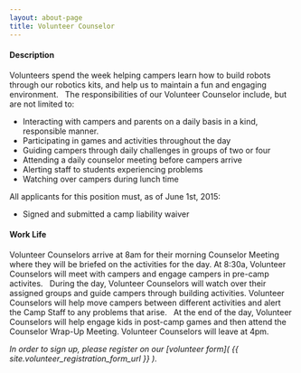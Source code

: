 ```yaml
---
layout: about-page
title: Volunteer Counselor
---
```


#### Description
Volunteers spend the week helping campers learn how to build robots through our robotics kits, and help us to maintain a fun and engaging environment.   The responsibilities of our Volunteer Counselor include, but are not limited to:

- Interacting with campers and parents on a daily basis in a kind, responsible manner.
- Participating in games and activities throughout the day
- Guiding campers through daily challenges in groups of two or four
- Attending a daily counselor meeting before campers arrive
- Alerting staff to students experiencing problems
- Watching over campers during lunch time

All applicants for this position must, as of June 1st, 2015:

- Signed and submitted a camp liability waiver

#### Work Life
Volunteer Counselors arrive at 8am for their morning Counselor Meeting where they will be briefed on the activities for the day. At 8:30a, Volunteer Counselors will meet with campers and engage campers in pre-camp activites.   During the day, Volunteer Counselors will watch over their assigned groups and guide campers through building activities. Volunteer Counselors will help move campers between different activities and alert the Camp Staff to any problems that arise.   At the end of the day, Volunteer Counselors will help engage kids in post-camp games and then attend the Counselor Wrap-Up Meeting. Volunteer Counselors will leave at 4pm.

*In order to sign up, please register on our [volunteer form]( {{ site.volunteer_registration_form_url }} ).*
